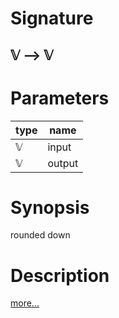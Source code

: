 # Signature
## 𝕍 ⟶ 𝕍

# Parameters

| type | name |
|------|------|
|𝕍|input|
|𝕍|output|

# Synopsis
rounded down

# Description

[more...](https://en.wikipedia.org/wiki/Rounding)